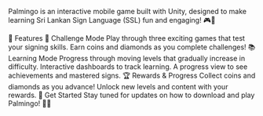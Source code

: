 Palmingo is an interactive mobile game built with Unity, designed to make learning Sri Lankan Sign Language (SSL) fun and engaging! 🎮👐

🚀 Features
🎯 Challenge Mode
Play through three exciting games that test your signing skills.
Earn coins and diamonds as you complete challenges!
📚 Learning Mode
Progress through moving levels that gradually increase in difficulty.
Interactive dashboards to track learning.
A progress view to see achievements and mastered signs.
🏆 Rewards & Progress
Collect coins and diamonds as you advance!
Unlock new levels and content with your rewards.
📲 Get Started
Stay tuned for updates on how to download and play Palmingo! 🚀✨

